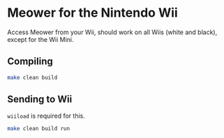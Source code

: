 # Meower for the Nintendo Wii
Access Meower from your Wii, should work on all Wiis (white and black), except for the Wii Mini.
## Compiling
```sh
make clean build
```
## Sending to Wii
`wiiload` is required for this.

```sh
make clean build run
```
